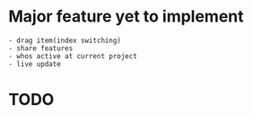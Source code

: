 # Major feature yet to implement
    - drag item(index switching)
    - share features
    - whos active at current project
    - live update

# TODO